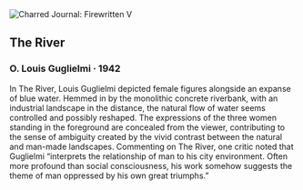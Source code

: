 <div class="artwork-of-the-day">
  <div class="container">
    <div class="img-wrapper">
      <img
        src="https://uploads3.wikiart.org/images/o-louis-guglielmi/the-river-1942.jpg!Large.jpg"
        alt="Charred Journal: Firewritten V" />
    </div>
    <div class="artwork-detail">
      <div class="artwork-origin"> 
        <h2 class="artwork-name">The River</h2>
        <h3 class="artist">
          O. Louis Guglielmi
                    ·  1942
        </h3>
      </div>
      <p class="description">
        <span class="artwork-description-text ng-binding" ng-bind-html="viewModel.ArtworkOfTheDay.Description | unsafe">In The River, Louis Guglielmi depicted female figures alongside an expanse of blue water. Hemmed in by the monolithic concrete riverbank, with an industrial landscape in the distance, the natural flow of water seems controlled and possibly reshaped. The expressions of the three women standing in the foreground are concealed from the viewer, contributing to the sense of ambiguity created by the vivid contrast between the natural and man-made landscapes. Commenting on The River, one critic noted that Guglielmi “interprets the relationship of man to his city environment. Often more profound than social consciousness, his work somehow suggests the theme of man oppressed by his own great triumphs.”</span>
                        <div class="text-shadow-container" ng-show="showShadow" style=""></div>
      </p>
    </div>
  </div>

</div>
